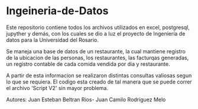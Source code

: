# Ingeineria-de-Datos

Este repositorio contiene todos los archivos utilizados en excel, postgresql, jupyther y demás, con los cuales se dio a luz el proyecto de Ingeniería de datos para la
Universidad del Rosario.

Se maneja una base de datos de un restaurante, la cual mantiene registro de la ubicacion de las personas, los restaurantes, las facturqas generadas, un 
registro contable de cada comida vendida por dia y restaurante.

A partir de esta informacion se realizaron distintas consultas valiosas segun lo que se requiera.
El codigo esta creado de tal manera que se puede correr el archivo 'Script V2' sin mayor problema.

Autores: Juan Esteban Beltran Rios- Juan Camilo Rodriguez Melo

